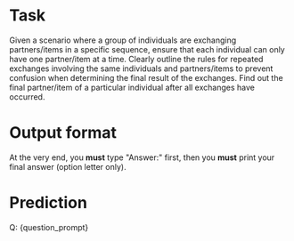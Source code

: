 # Task
Given a scenario where a group of individuals are exchanging partners/items in a specific sequence, ensure that each individual can only have one partner/item at a time. Clearly outline the rules for repeated exchanges involving the same individuals and partners/items to prevent confusion when determining the final result of the exchanges. Find out the final partner/item of a particular individual after all exchanges have occurred.

# Output format
At the very end, you **must** type "Answer:" first, then you **must** print your final answer (option letter only).

# Prediction
Q: {question_prompt}